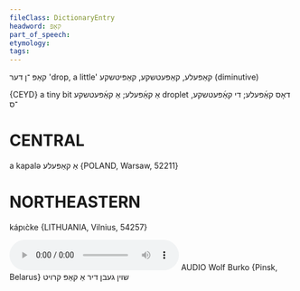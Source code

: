 ```yaml
---
fileClass: DictionaryEntry
headword: קאַפּ
part_of_speech: 
etymology: 
tags: 
---
```

קאַפּ
־ן
דער
'drop, a little'
קאַפּעלע, קאַפּעטשקע, קאַפּיטשקע
(diminutive)

{CEYD}
a tiny bit אַ קאַ֜פּעלע; אַ קאַ֜פּעטשקע
droplet דאָס קאַ֜פּעלע; די קאַ֜פּעטשקע, ־ס

CENTRAL
========

a kapalə אַ קאַפּעלע {POLAND, Warsaw, 52211}

NORTHEASTERN
==============

kápɩc̀ke {LITHUANIA, Vilnius, 54257}

<audio controls src="https://ia801509.us.archive.org/26/items/WolfBurko/ShoynGebnDirAKapKroyt_-WolfBurko.mp3"></audio>
AUDIO Wolf Burko {Pinsk, Belarus}
שוין געבן דיר אַ קאַפּ קרויט